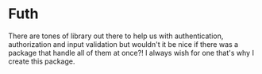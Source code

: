 # Futh
There are tones of library out there to help us with authentication, authorization and input validation but wouldn't it
be nice if there was a package that handle all of them at once?! I always wish for one that's why I create this package.
 